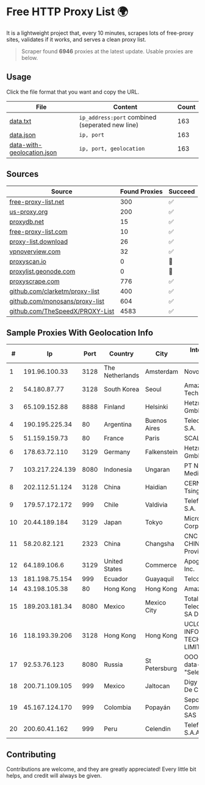 
# Free HTTP Proxy List 🌍

It is a lightweight project that, every 10 minutes, scrapes lots of free-proxy sites, validates if it works, and serves a clean proxy list.


> Scraper found **6946** proxies at the latest update. Usable proxies are below.

## Usage

Click the file format that you want and copy the URL.


|File|Content|Count|
|----|-------|-----|
|[data.txt](https://raw.githubusercontent.com/themiralay/Proxy-List-World/master/data.txt)|`ip_address:port` combined (seperated new line)|163|
|[data.json](https://raw.githubusercontent.com/themiralay/Proxy-List-World/master/data.json)|`ip, port`|163|
|[data-with-geolocation.json](https://raw.githubusercontent.com/themiralay/Proxy-List-World/master/data-with-geolocation.json)|`ip, port, geolocation`|163|

## Sources

|Source|Found Proxies|Succeed|
|------|-------------|-------|
|[free-proxy-list.net](https://free-proxy-list.net)|300|✅|
|[us-proxy.org](https://www.us-proxy.org)|200|✅|
|[proxydb.net](http://proxydb.net)|15|✅|
|[free-proxy-list.com](https://free-proxy-list.com/?page=&port=&type%5B%5D=http&type%5B%5D=https&up_time=0&search=Search)|10|✅|
|[proxy-list.download](https://www.proxy-list.download/HTTP)|26|✅|
|[vpnoverview.com](https://vpnoverview.com/privacy/anonymous-browsing/free-proxy-servers)|32|✅|
|[proxyscan.io](https://www.proxyscan.io)|0|🚫|
|[proxylist.geonode.com](https://proxylist.geonode.com/api/proxy-list?limit=300&page=1&sort_by=lastChecked&sort_type=desc&protocols=http,https)|0|🚫|
|[proxyscrape.com](https://api.proxyscrape.com/v2/?request=displayproxies&protocol=http&timeout=10000&country=all&ssl=all&anonymity=all)|776|✅|
|[github.com/clarketm/proxy-list](https://raw.githubusercontent.com/clarketm/proxy-list/master/proxy-list-raw.txt)|400|✅|
|[github.com/monosans/proxy-list](https://raw.githubusercontent.com/monosans/proxy-list/main/proxies/http.txt)|604|✅|
|[github.com/TheSpeedX/PROXY-List](https://raw.githubusercontent.com/TheSpeedX/PROXY-List/master/http.txt)|4583|✅|


## Sample Proxies With Geolocation Info

|#|Ip|Port|Country|City|Internet Service Provider|
|-|--|----|-------|----|-------------------------|
|1|191.96.100.33|3128|The Netherlands|Amsterdam|NovoServe B.V.|
|2|54.180.87.77|3128|South Korea|Seoul|Amazon Technologies Inc.|
|3|65.109.152.88|8888|Finland|Helsinki|Hetzner Online GmbH|
|4|190.195.225.34|80|Argentina|Buenos Aires|Telecom Argentina S.A.|
|5|51.159.159.73|80|France|Paris|SCALEWAY|
|6|178.63.72.110|3129|Germany|Falkenstein|Hetzner Online GmbH|
|7|103.217.224.139|8080|Indonesia|Ungaran|PT Nesta Indo Media|
|8|202.112.51.124|3128|China|Haidian|CERNET2 IX at Tsinghua University|
|9|179.57.172.172|999|Chile|Valdivia|Telefonica del Sur S.A.|
|10|20.44.189.184|3129|Japan|Tokyo|Microsoft Corporation|
|11|58.20.82.121|2323|China|Changsha|CNC Group CHINA169 Hunan Province Network|
|12|64.189.106.6|3129|United States|Commerce|Apogee Telecom Inc.|
|13|181.198.75.154|999|Ecuador|Guayaquil|Telconet S.A|
|14|43.198.105.38|80|Hong Kong|Hong Kong|Amazon.com, Inc.|
|15|189.203.181.34|8080|Mexico|Mexico City|Total Play Telecomunicaciones SA De CV|
|16|118.193.39.206|3128|Hong Kong|Hong Kong|UCLOUD INFORMATION TECHNOLOGY (HK) LIMITED|
|17|92.53.76.123|8080|Russia|St Petersburg|OOO "Network of data-centers "Selectel"|
|18|200.71.109.105|999|Mexico|Jaltocan|Digy Networks S.A De C.V.|
|19|45.167.124.170|999|Colombia|Popayán|Sepcom Comunicaciones SAS|
|20|200.60.41.162|999|Peru|Celendin|Telefonica del Peru S.A.A.|



## Contributing

Contributions are welcome, and they are greatly appreciated! Every
little bit helps, and credit will always be given.

